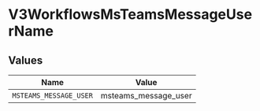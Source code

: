 # V3WorkflowsMsTeamsMessageUserName


## Values

| Name                   | Value                  |
| ---------------------- | ---------------------- |
| `MSTEAMS_MESSAGE_USER` | msteams_message_user   |